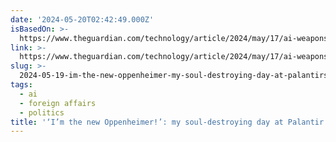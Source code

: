 ```yaml
---
date: '2024-05-20T02:42:49.000Z'
isBasedOn: >-
  https://www.theguardian.com/technology/article/2024/may/17/ai-weapons-palantir-war-technology?CMP=Share_AndroidApp_Other
link: >-
  https://www.theguardian.com/technology/article/2024/may/17/ai-weapons-palantir-war-technology?CMP=Share_AndroidApp_Other
slug: >-
  2024-05-19-im-the-new-oppenheimer-my-soul-destroying-day-at-palantirs-first-ever
tags:
  - ai
  - foreign affairs
  - politics
title: '‘I’m the new Oppenheimer!’: my soul-destroying day at Palantir’s first-ever'
---
```

 

